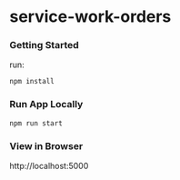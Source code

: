# service-work-orders

### Getting Started

run:

```
npm install
```

### Run App Locally

```
npm run start
```

### View in Browser

http://localhost:5000
